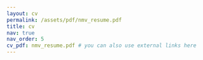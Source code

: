 ```yaml
---
layout: cv
permalink: /assets/pdf/nmv_resume.pdf
title: cv
nav: true
nav_order: 5
cv_pdf: nmv_resume.pdf # you can also use external links here
---
```

